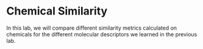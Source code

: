 # Chemical Similarity 

In this lab, we will compare different similarity metrics calculated on chemicals for the different molecular descriptors we learned in the previous lab. 
